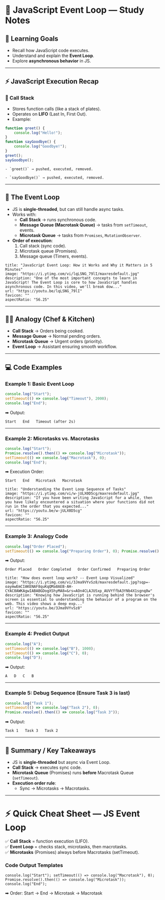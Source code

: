 # 🧠 JavaScript Event Loop — Study Notes

## 🎯 Learning Goals

- Recall how JavaScript code executes.
- Understand and explain the **Event Loop**.
- Explore **asynchronous behavior** in JS.

---

## ⚡ JavaScript Execution Recap

### 🥞 Call Stack

- Stores function calls (like a stack of plates).
- Operates on **LIFO** (Last In, First Out).
- Example:
```js
function greet() {
	console.log("Hello!"); 
} 
function sayGoodbye() {
	console.log("Goodbye!"); 
}
greet(); 
sayGoodbye();
```
    - `greet()` → pushed, executed, removed.
        
    - `sayGoodbye()` → pushed, executed, removed.

---

## 🔄 The Event Loop

- JS is **single-threaded**, but can still handle async tasks.
- Works with:
    - **Call Stack** → runs synchronous code.
    - **Message Queue (Macrotask Queue)** → tasks from `setTimeout`, events.
    - **Microtask Queue** → tasks from `Promises`, `MutationObserver`.
- **Order of execution**:
    1. Call stack (sync code).
    2. Microtask queue (Promises).
    3. Message queue (Timers, events).

```embed
title: "JavaScript Event Loop: How it Works and Why it Matters in 5 Minutes"
image: "https://i.ytimg.com/vi/lqLSNG_79lI/maxresdefault.jpg"
description: "One of the most important concepts to learn in JavaScript! The Event Loop is core to how JavaScript handles asynchronous code. In this video, we'll break dow..."
url: "https://youtu.be/lqLSNG_79lI"
favicon: ""
aspectRatio: "56.25"
```

---

## 👨‍🍳 Analogy (Chef & Kitchen)

- **Call Stack** → Orders being cooked.
- **Message Queue** → Normal pending orders.
- **Microtask Queue** → Urgent orders (priority).
- **Event Loop** → Assistant ensuring smooth workflow.

---

## 💻 Code Examples

### Example 1: Basic Event Loop

```js
console.log("Start");
setTimeout(() => console.log("Timeout"), 2000); 
console.log("End");
```

➡ Output:

`Start   End   Timeout (after 2s)`  

---

### Example 2: Microtasks vs. Macrotasks

```js
console.log("Start"); 
Promise.resolve().then(() => console.log("Microtask")); 
setTimeout(() => console.log("Macrotask"), 0); 
console.log("End");
```

➡ Execution Order:

`Start   End   Microtask   Macrotask`  

```embed
title: "Understanding the Event Loop Sequence of Tasks"
image: "https://i.ytimg.com/vi/w-jULX0D5cg/maxresdefault.jpg"
description: "If you have been writing JavaScript for a while, then you have likely encountered a situation where your functions did not run in the order that you expected..."
url: "https://youtu.be/w-jULX0D5cg"
favicon: ""
aspectRatio: "56.25"
```

---

### Example 3: Analogy Code

```js
console.log("Order Placed"); 
setTimeout(() => console.log("Preparing Order"), 0); Promise.resolve().then(() => console.log("Order Confirmed")); console.log("Order Completed");
```

➡ Output:

`Order Placed   Order Completed   Order Confirmed   Preparing Order`  

```embed
title: "How does event loop work? -- Event Loop Visualized"
image: "https://i.ytimg.com/vi/3Jma9VYvSz8/maxresdefault.jpg?sqp=-oaymwEmCIAKENAF8quKqQMa8AEB-AH-CYAC0AWKAgwIABABGDogXShyMA8=&rs=AOn4CLAJUSxp_AUVYffbA3YNb4X1sgnq8w"
description: "Knowing how JavaScript is running behind the browser's screen is essential to understanding the behavior of a program on the web. This video shows a deep exp..."
url: "https://youtu.be/3Jma9VYvSz8"
favicon: ""
aspectRatio: "56.25"
```

---

### Example 4: Predict Output

```js
console.log("A"); 
setTimeout(() => console.log("B"), 1000); 
setTimeout(() => console.log("C"), 0); 
console.log("D");
```

➡ Output:

`A   D   C   B`  

---

### Example 5: Debug Sequence (Ensure Task 3 is last)

```js
console.log("Task 1"); 
setTimeout(() => console.log("Task 2"), 0); 
Promise.resolve().then(() => console.log("Task 3"));
```

➡ Output:

`Task 1   Task 3   Task 2`  

---

## 📌 Summary / Key Takeaways

- JS is **single-threaded** but async via Event Loop.
- **Call Stack** → executes sync code.
- **Microtask Queue** (Promises) runs **before** Macrotask Queue (`setTimeout`).
- **Execution order rule**:
    - Sync → Microtasks → Macrotasks.

---

# ⚡ Quick Cheat Sheet — JS Event Loop

✅ **Call Stack** = function execution (LIFO).  
✅ **Event Loop** = checks stack, microtasks, then macrotasks.  
✅ **Microtasks** (Promises) always before Macrotasks (setTimeout).

### Code Output Templates

`console.log("Start"); setTimeout(() => console.log("Macrotask"), 0); Promise.resolve().then(() => console.log("Microtask")); console.log("End");`

➡ Order: Start → End → Microtask → Macrotask